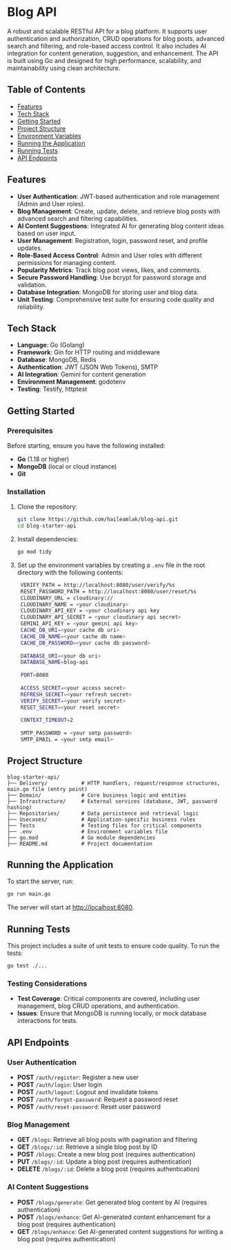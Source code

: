 # Blog API

A robust and scalable RESTful API for a blog platform. It supports user authentication and authorization, CRUD operations for blog posts, advanced search and filtering, and role-based access control. It also includes AI integration for content generation, suggestion, and enhancement. The API is built using Go and designed for high performance, scalability, and maintainability using clean architecture.

## Table of Contents
- [Features](#features)
- [Tech Stack](#tech-stack)
- [Getting Started](#getting-started)
- [Project Structure](#project-structure)
- [Environment Variables](#environment-variables)
- [Running the Application](#running-the-application)
- [Running Tests](#running-tests)
- [API Endpoints](#api-endpoints)

## Features
- **User Authentication**: JWT-based authentication and role management (Admin and User roles).
- **Blog Management**: Create, update, delete, and retrieve blog posts with advanced search and filtering capabilities.
- **AI Content Suggestions**: Integrated AI for generating blog content ideas based on user input.
- **User Management**: Registration, login, password reset, and profile updates.
- **Role-Based Access Control**: Admin and User roles with different permissions for managing content.
- **Popularity Metrics**: Track blog post views, likes, and comments.
- **Secure Password Handling**: Use bcrypt for password storage and validation.
- **Database Integration**: MongoDB for storing user and blog data.
- **Unit Testing**: Comprehensive test suite for ensuring code quality and reliability.

## Tech Stack
- **Language**: Go (Golang)
- **Framework**: Gin for HTTP routing and middleware
- **Database**: MongoDB, Redis
- **Authentication**: JWT (JSON Web Tokens), SMTP
- **AI Integration**: Gemini for content generation
- **Environment Management**: godotenv
- **Testing**: Testify, httptest

## Getting Started

### Prerequisites
Before starting, ensure you have the following installed:
- **Go** (1.18 or higher)
- **MongoDB** (local or cloud instance)
- **Git**

### Installation
1. Clone the repository:
   ```bash
   git clone https://github.com/haileamlak/blog-api.git
   cd blog-starter-api
   ```

2. Install dependencies:
   ```bash
   go mod tidy
   ```

3. Set up the environment variables by creating a `.env` file in the root directory with the following contents:
   ```bash
    VERIFY_PATH = http://localhost:8080/user/verify/%s
    RESET_PASSWORD_PATH = http://localhost:8080/user/reset/%s
    CLOUDINARY_URL = cloudinary://
    CLOUDINARY_NAME = <your cloudinary>
    CLOUDINARY_API_KEY = <your cloudinary api key
    CLOUDINARY_API_SECRET = <your cloudinary api secret>
    GEMINI_API_KEY = <your gemini api key>
    CACHE_DB_URI=<your cache db uri>
    CACHE_DB_NAME=<your cache db name>
    CACHE_DB_PASSWORD=<your cache db password>
     
    DATABASE_URI=<your db uri>
    DATABASE_NAME=blog-api 
     
    PORT=8080 
     
    ACCESS_SECRET=<your access secret>
    REFRESH_SECRET=<your refresh secret>
    VERIFY_SECRET=<your verify secret>
    RESET_SECRET=<your reset secret>
     
    CONTEXT_TIMEOUT=2
    
    SMTP_PASSWORD = <your smtp password>
    SMTP_EMAIL = <your smtp email>
   ```

## Project Structure

```
blog-starter-api/
├── Delivery/           # HTTP handlers, request/response structures, main.go file (entry point)
├── Domain/             # Core business logic and entities
├── Infrastructure/     # External services (database, JWT, password hashing)
├── Repositories/       # Data persistence and retrieval logic
├── Usecases/           # Application-specific business rules
├── Tests               # Testing files for critical components
├── .env                # Environment variables file
├── go.mod              # Go module dependencies
├── README.md           # Project documentation
```

## Running the Application
To start the server, run:
```bash
go run main.go
```
The server will start at [http://localhost:8080](http://localhost:8080).

## Running Tests
This project includes a suite of unit tests to ensure code quality. To run the tests:
```bash
go test ./...
```
### Testing Considerations
- **Test Coverage**: Critical components are covered, including user management, blog CRUD operations, and authentication.
- **Issues**: Ensure that MongoDB is running locally, or mock database interactions for tests.

## API Endpoints

### User Authentication
- **POST** `/auth/register`: Register a new user
- **POST** `/auth/login`: User login
- **POST** `/auth/logout`: Logout and invalidate tokens
- **POST** `/auth/forgot-password`: Request a password reset
- **POST** `/auth/reset-password`: Reset user password

### Blog Management
- **GET** `/blogs`: Retrieve all blog posts with pagination and filtering
- **GET** `/blogs/:id`: Retrieve a single blog post by ID
- **POST** `/blogs`: Create a new blog post (requires authentication)
- **PUT** `/blogs/:id`: Update a blog post (requires authentication)
- **DELETE** `/blogs/:id`: Delete a blog post (requires authentication)

### AI Content Suggestions
- **POST** `/blogs/generate`: Get generated blog content by AI (requires authentication)
- **POST** `/blogs/enhance`: Get AI-generated content enhancement for a blog post (requires authentication)
- **GET** `/blogs/enhance`: Get AI-generated content suggestions for writing a blog post (requires authentication)

